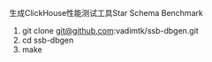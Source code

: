 生成ClickHouse性能测试工具Star Schema Benchmark
1. git clone git@github.com:vadimtk/ssb-dbgen.git
2. cd ssb-dbgen
3. make